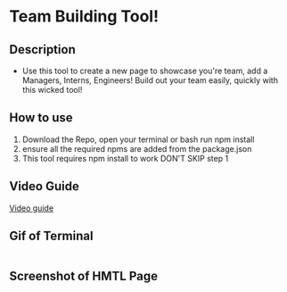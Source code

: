 # Team Building Tool! 

## Description 

- Use this tool to create a new page to showcase you're team, add a Managers, Interns, Engineers! Build out your team easily, quickly with this wicked tool! 

## How to use 

1. Download the Repo, open your terminal or bash run npm install
2. ensure all the required npms are added from the package.json 
3. This tool requires npm install to work DON'T SKIP step 1 

## Video Guide 

[Video guide](https://screenshot.click/21-26-hmwz4-rx2az.mp4)

## Gif of Terminal 

![]()

## Screenshot of HMTL Page

![]()
